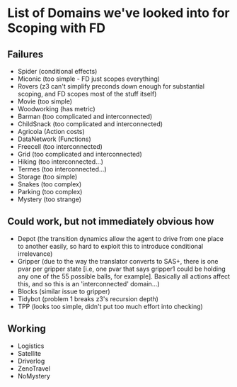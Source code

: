 # List of Domains we've looked into for Scoping with FD
## Failures
- Spider (conditional effects)
- Miconic (too simple - FD just scopes everything)
- Rovers (z3 can't simplify preconds down enough for substantial scoping, and FD scopes most of the stuff itself)
- Movie (too simple)
- Woodworking (has metric)
- Barman (too complicated and interconnected)
- ChildSnack (too complicated and interconnected)
- Agricola (Action costs)
- DataNetwork (Functions)
- Freecell (too interconnected)
- Grid (too complicated and interconnected)
- Hiking (too interconnected...)
- Termes (too interconnected...)
- Storage (too simple)
- Snakes (too complex)
- Parking (too complex)
- Mystery (too strange)

## Could work, but not immediately obvious how
- Depot (the transition dynamics allow the agent to drive from one place to another easily, so hard to exploit this to introduce conditional irrelevance)
- Gripper (due to the way the translator converts to SAS+, there is one pvar per gripper state [i.e, one pvar that says gripper1 could be holding any one of the 55 possible balls, for example]. Basically all actions affect this, and so this is an 'interconnected' domain...)
- Blocks (similar issue to gripper)
- Tidybot (problem 1 breaks z3's recursion depth)
- TPP (looks too simple, didn't put too much effort into checking)

## Working
- Logistics
- Satellite
- Driverlog
- ZenoTravel
- NoMystery
